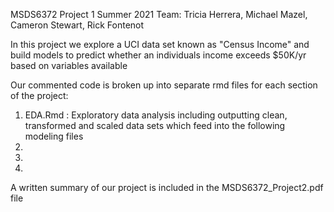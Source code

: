 MSDS6372 Project 1 Summer 2021 
Team: Tricia Herrera, Michael Mazel, Cameron Stewart, Rick Fontenot

In this project we explore a UCI data set known as "Census Income" and build models to predict whether an individuals income exceeds $50K/yr based on variables available

Our commented code is broken up into separate rmd files for each section of the project:
1) EDA.Rmd : Exploratory data analysis including outputting clean, transformed and scaled data sets which feed into the following modeling files
2) 
3) 
4) 

A written summary of our project is included in the MSDS6372_Project2.pdf file
